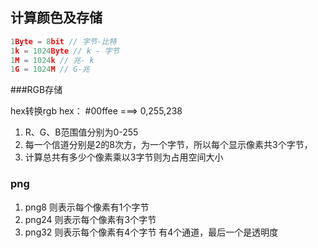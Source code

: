 ## 计算颜色及存储

```js
1Byte = 8bit // 字节-比特
1k = 1024Byte // k - 字节
1M = 1024k // 兆- k
1G = 1024M // G-兆
```

###RGB存储

hex转换rgb
hex： #00ffee ===> 0,255,238

1. R、G、B范围值分别为0-255
2. 每一个信道分别是2的8次方，为一个字节，所以每个显示像素共3个字节，
3. 计算总共有多少个像素乘以3字节则为占用空间大小

### png
1. png8  则表示每个像素有1个字节
2. png24 则表示每个像素有3个字节
3. png32 则表示每个像素有4个字节 有4个通道，最后一个是透明度
